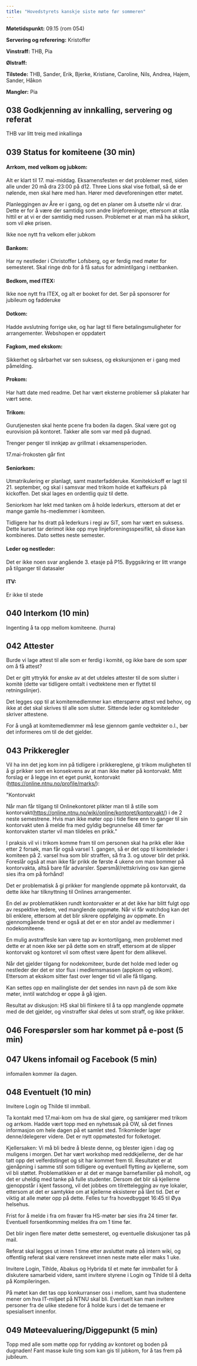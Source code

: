 ```yaml
---
title: "Hovedstyrets kanskje siste møte før sommeren"
---
```


**Møtetidspunkt:** 09.15 (rom 054)

**Servering og referering:** Kristoffer

**Vinstraff:** THB, Pia

**Ølstraff:** 

**Tilstede:** THB, Sander, Erik, Bjerke, Kristiane, Caroline, Nils, Andrea, Hajem, Sander, Håkon

**Mangler:** Pia

## 038 Godkjenning av innkalling, servering og referat 

THB var litt treig med inkallinga

## 039 Status for komiteene (30 min)

#### Arrkom, med velkom og jubkom:

Alt er klart til 17. mai-middag. Eksamensfesten er det problemer med, siden alle under 20 må dra 23:00 på d12. Three Lions skal vise fotball, så de er nølende, men skal høre med han. Hører med døveforeningen etter møtet.

Planleggingen av Åre er i gang, og det en planer om å utsette når vi drar. Dette er for å være der samtidig som andre linjeforeninger, ettersom at ståa hittil er at vi er der samtidig med russen. Problemet er at man må ha skikort, som vil øke prisen.

Ikke noe nytt fra velkom eller jubkom

#### Bankom:  

Har ny nestleder i Christoffer Lofsberg, og er ferdig med møter for semesteret. Skal ringe dnb for å få satus for admintilgang i nettbanken.

#### Bedkom, med ITEX:  

Ikke noe nytt fra ITEX, og alt er booket for det. Ser på sponsorer for jubileum og fadderuke

#### Dotkom:

Hadde avslutning forrige uke, og har lagt til flere betalingsmuligheter for arrangementer. Webshopen er oppdatert

#### Fagkom, med ekskom:  

Sikkerhet og sårbarhet var sen suksess, og ekskursjonen er i gang med påmelding.

#### Prokom:  

Har hatt date med readme. Det har vært eksterne problemer så plakater har vært sene.

#### Trikom:  

Gurutjenesten skal hente pcene fra boden ila dagen. Skal være got og eurovision på kontoret. Takker alle som var med på dugnad. 

Trenger penger til innkjøp av grillmat i eksamensperioden.

17.mai-frokosten går fint

#### Seniorkom: 

Utmatrikulering er planlagt, samt masterfadderuke. Komitekickoff er lagt til 21. september, og skal i samsvar med trikom holde et kaffekurs på kickoffen. Det skal lages en ordentlig quiz til dette.

Seniorkom har lekt med tanken om å holde lederkurs, ettersom at det er mange gamle hs-medlemmer i komiteen. 

Tidligere har hs dratt på lederkurs i regi av SiT, som har vært en suksess. Dette kurset tar derimot ikke opp mye linjeforeningsspesifikt, så disse kan kombineres. Dato settes neste semester.

#### Leder og nestleder:  

Det er ikke noen svar angående 3. etasje på P15. Byggsikring er litt vrange på tilganger til datasaler

#### ITV: 

Er ikke til stede

## 040 Interkom (10 min) 

Ingenting å ta opp mellom komiteene. (hurra)

## 042 Attester

Burde vi lage attest til alle som er ferdig i komité, og ikke bare de som spør om å få attest?

Det er gitt yttrykk for ønske av at det utdeles attester til de som slutter i komitè (dette var tidligere omtalt i vedtektene men er flyttet til retningslinjer).

Det legges opp til at komitemedlemmer kan etterspørre attest ved behov, og ikke at det skal skrives til alle som slutter. Sittende leder og komiteleder skriver attestene.

For å ungå at komitemedlemmer må lese gjennom gamle vedtekter o.l., bør det informeres om til de det gjelder.

## 043 Prikkeregler

Vil ha inn det jeg kom inn på tidligere i prikkereglene, gi trikom muligheten til å gi prikker som en konsekvens av at man ikke møter på kontorvakt. Mitt forslag er å legge inn et eget punkt, kontorvakt (https://online.ntnu.no/profile/marks/):

"Kontorvakt

Når man får tilgang til Onlinekontoret plikter man til å stille som kontorvakt(https://online.ntnu.no/wiki/online/kontoret/kontorvakt/) i de 2 neste semestrene. Hvis man ikke møter opp i tide flere enn to ganger til sin kontorvakt uten å melde fra med gyldig begrunnelse 48 timer før kontorvakten starter vil man tildeles en prikk."

I praksis vil vi i trikom komme fram til om personen skal ha prikk eller ikke etter 2 forsøk, man får også varsel 1. gangen, så er det opp til komiteleder i komiteen på 2. varsel hva som blir straffen, så fra 3. og utover blir det prikk. Foreslår også at man ikke får prikk de første 4 ukene om man bommer på kontorvakta, altså bare får advarsler.
Spørsmål/rettskriving osv kan gjerne sies ifra om på forhånd!

Det er problematisk å gi prikker for manglende oppmøte på kontorvakt, da dette ikke har tilknyttning til Onlines arrangementer. 

En del av problematikken rundt kontorvakter er at det ikke har blitt fulgt opp av respektive ledere, ved manglende oppmøte. Når vi får watchdog kan det bli enklere, ettersom at det blir sikrere oppfølging av oppmøte. En gjennomgående trend er også at det er en stor andel av medlemmer i nodekomiteene. 

En mulig avstraffesle kan være tap av kontortilgang, men problemet med dette er at noen ikke ser på dette som en straff, ettersom at de slipper kontorvakt og kontoret vil som oftest være åpent for dem allikevel.

Når det gjelder tilgang for nodekomiteer, burde det holde med leder og nestleder der det er stor flux i medlemsmassen (appkom og velkom). Ettersom at ekskom sitter fast over lenger tid vil alle få tilgang.

Kan settes opp en mailingliste der det sendes inn navn på de som ikke møter, inntil watchdog er oppe å gå igjen.

Resultat av diskusjon: HS skal bli flinkere til å ta opp manglende oppmøte med de det gjelder, og vinstraffer skal deles ut som straff, og ikke prikker.

## 046 Forespørsler som har kommet på e-post (5 min) 

## 047 Ukens infomail og Facebook (5 min)  

infomailen kommer ila dagen.

## 048 Eventuelt (10 min)

Invitere Login og Thilde til immball.

Ta kontakt med 17.mai-kom om hva de skal gjøre, og samkjører med trikom og arrkom. Hadde vært topp med en nyhetssak på OW, så det finnes informasjon om hele dagen på et samlet sted. Trikomleder lager denne/delegerer videre. Det er nytt oppmøtested for folketoget.

Kjellersaken: Vi må bli bedre å bleste denne, og blester igjen i dag og muligens i morgen. 
Det har vært workshop med reddkjellerne, der de har tatt opp det velferdstinget og sit har kommet frem til. Resultatet er at gjenåpning i samme stil som tidligere og eventuell flytting av kjellerne, som vil bli støttet. Problematikken er at det er mange barnefamilier på moholt, og det er uheldig med tanke på fulle studenter. Dersom det blir så kjellerne gjenoppstår i kjent fassong, vil det jobbes om tilrettelegging av nye lokaler, ettersom at det er samtykke om at kjellerne eksisterer på lånt tid. Det er viktig at alle møter opp på dette. Felles tur fra hovedbygget 16:45 til Øya helsehus.

Frist for å melde i fra om fravær fra HS-møter bør sies ifra 24 timer før. Eventuell forsentkomming meldes ifra om 1 time før.

Det blir ingen flere møter dette semesteret, og eventuelle diskusjoner tas på mail.

Referat skal legges ut innen 1 time etter avsluttet møte på intern wiki, og offentlig referat skal være renskrevet innen neste møte eller maks 1 uke.

Invitere Login, Tihlde, Abakus og Hybrida til et møte før immballet for å diskutere samarbeid videre, samt invitere styrene i Login og Tihlde til å delta på Kompileringen. 

På møtet kan det tas opp konkurranser oss i mellom, samt hva studentene mener om hva IT-miljøet på NTNU skal bli. Eventuelt kan man invitere personer fra de ulike stedene for å holde kurs i det de temaene er spesialisert innenfor. 

## 049 Møteevaluering/Diggepunkt (5 min)

Topp med alle som møtte opp for rydding av kontoret og boden på dugnaden! Fant masse kule ting som kan gis til jubkom, for å tas frem på jubileum.